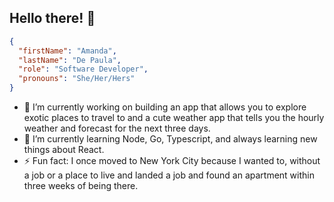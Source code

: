 ## Hello there! :panda_face:
```json
{
  "firstName": "Amanda",
  "lastName": "De Paula",
  "role": "Software Developer",
  "pronouns": "She/Her/Hers"
}
```

- 🔭 I’m currently working on building an app that allows you to explore exotic places to travel to and a cute weather app that tells you the hourly weather and 
forecast for the next three days. 
- 🌱 I’m currently learning Node, Go, Typescript, and always learning new things about React. 
- ⚡ Fun fact: I once moved to New York City because I wanted to, without a job or a place to live and landed a job and found an apartment within three weeks of being there. 

